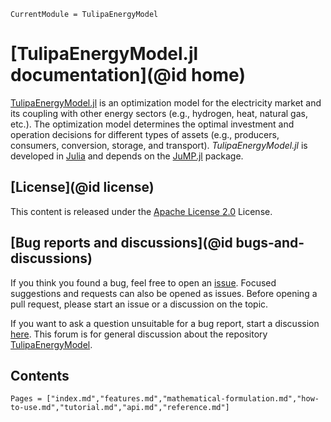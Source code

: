```@meta
CurrentModule = TulipaEnergyModel
```

# [TulipaEnergyModel.jl documentation](@id home)

[TulipaEnergyModel.jl](https://github.com/TulipaEnergy/TulipaEnergyModel.jl) is an optimization model for the electricity market and its coupling with other energy sectors (e.g., hydrogen, heat, natural gas, etc.). The optimization model determines the optimal investment and operation decisions for different types of assets (e.g., producers, consumers, conversion, storage, and transport). _TulipaEnergyModel.jl_ is developed in [Julia](https://julialang.org/) and depends on the [JuMP.jl](https://github.com/jump-dev/JuMP.jl) package.

## [License](@id license)

This content is released under the [Apache License 2.0](https://www.apache.org/licenses/LICENSE-2.0) License.

## [Bug reports and discussions](@id bugs-and-discussions)

If you think you found a bug, feel free to open an [issue](https://github.com/TulipaEnergy/TulipaEnergyModel.jl/issues).
Focused suggestions and requests can also be opened as issues. Before opening a pull request, please start an issue or a discussion on the topic.

If you want to ask a question unsuitable for a bug report, start a discussion [here](https://github.com/TulipaEnergy/TulipaEnergyModel.jl/discussions). This forum is for general discussion about the repository [TulipaEnergyModel](https://github.com/TulipaEnergy/TulipaEnergyModel.jl).

## Contents

```@contents
Pages = ["index.md","features.md","mathematical-formulation.md","how-to-use.md","tutorial.md","api.md","reference.md"]
```
